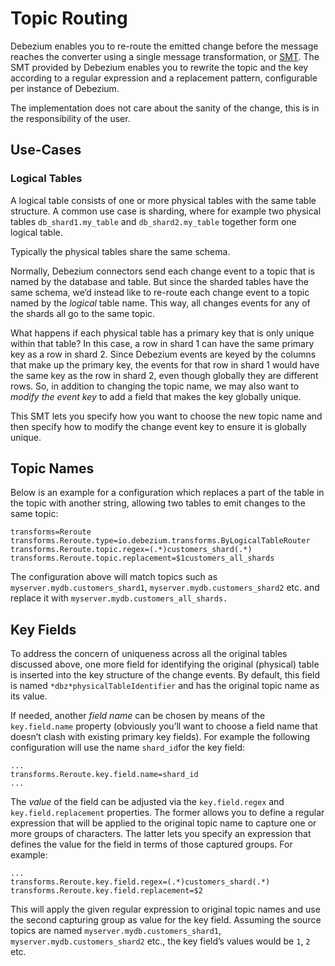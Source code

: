 # Topic Routing

Debezium enables you to re-route the emitted change before the message reaches the converter using a single message transformation, or [SMT](https://kafka.apache.org/documentation/#connect_transforms). The SMT provided by Debezium enables you to rewrite the topic and the key according to a regular expression and a replacement pattern, configurable per instance of Debezium.

The implementation does not care about the sanity of the change, this is in the responsibility of the user.

## Use-Cases

### Logical Tables

A logical table consists of one or more physical tables with the same table structure. A common use case is sharding, where for example two physical tables `db_shard1.my_table` and `db_shard2.my_table` together form one logical table.

Typically the physical tables share the same schema.

Normally, Debezium connectors send each change event to a topic that is named by the database and table. But since the sharded tables have the same schema, we’d instead like to re-route each change event to a topic named by the *logical* table name. This way, all changes events for any of the shards all go to the same topic.

What happens if each physical table has a primary key that is only unique within that table? In this case, a row in shard 1 can have the same primary key as a row in shard 2. Since Debezium events are keyed by the columns that make up the primary key, the events for that row in shard 1 would have the same key as the row in shard 2, even though globally they are different rows. So, in addition to changing the topic name, we may also want to *modify the event key* to add a field that makes the key globally unique.

This SMT lets you specify how you want to choose the new topic name and then specify how to modify the change event key to ensure it is globally unique.

## Topic Names

Below is an example for a configuration which replaces a part of the table in the topic with another string, allowing two tables to emit changes to the same topic:

```
transforms=Reroute
transforms.Reroute.type=io.debezium.transforms.ByLogicalTableRouter
transforms.Reroute.topic.regex=(.*)customers_shard(.*)
transforms.Reroute.topic.replacement=$1customers_all_shards
```

The configuration above will match topics such as `myserver.mydb.customers_shard1`, `myserver.mydb.customers_shard2` etc. and replace it with `myserver.mydb.customers_all_shards.`

## Key Fields

To address the concern of uniqueness across all the original tables discussed above, one more field for identifying the original (physical) table is inserted into the key structure of the change events. By default, this field is named `*dbz*physicalTableIdentifier` and has the original topic name as its value.

If needed, another *field name* can be chosen by means of the `key.field.name` property (obviously you’ll want to choose a field name that doesn’t clash with existing primary key fields). For example the following configuration will use the name `shard_id`for the key field:

```
...
transforms.Reroute.key.field.name=shard_id
...
```

The *value* of the field can be adjusted via the `key.field.regex` and `key.field.replacement` properties. The former allows you to define a regular expression that will be applied to the original topic name to capture one or more groups of characters. The latter lets you specify an expression that defines the value for the field in terms of those captured groups. For example:

```
...
transforms.Reroute.key.field.regex=(.*)customers_shard(.*)
transforms.Reroute.key.field.replacement=$2
```

This will apply the given regular expression to original topic names and use the second capturing group as value for the key field. Assuming the source topics are named `myserver.mydb.customers_shard1`, `myserver.mydb.customers_shard2` etc., the key field’s values would be `1`, `2` etc.